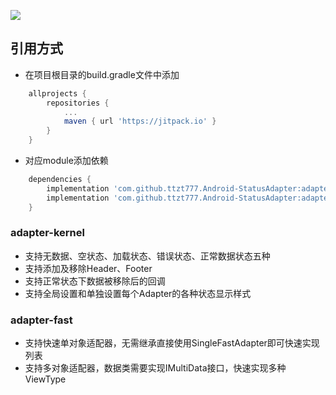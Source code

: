 [![](https://jitpack.io/v/ttzt777/Android-StatusAdapter.svg)](https://jitpack.io/#ttzt777/Android-StatusAdapter)
## 引用方式
- 在项目根目录的build.gradle文件中添加
```groovy
    allprojects {
        repositories {
            ...
            maven { url 'https://jitpack.io' }
        }
    }
```
- 对应module添加依赖
```groovy
    dependencies {
        implementation 'com.github.ttzt777.Android-StatusAdapter:adapter-kernel:1.0.3'
        implementation 'com.github.ttzt777.Android-StatusAdapter:adapter-fast:1.0.3'
    }
```
### **adapter-kernel**
- 支持无数据、空状态、加载状态、错误状态、正常数据状态五种
- 支持添加及移除Header、Footer
- 支持正常状态下数据被移除后的回调
- 支持全局设置和单独设置每个Adapter的各种状态显示样式
### **adapter-fast**
- 支持快速单对象适配器，无需继承直接使用SingleFastAdapter即可快速实现列表
- 支持多对象适配器，数据类需要实现IMultiData接口，快速实现多种ViewType